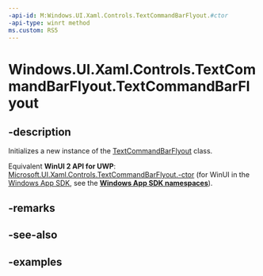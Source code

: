 ```yaml
---
-api-id: M:Windows.UI.Xaml.Controls.TextCommandBarFlyout.#ctor
-api-type: winrt method
ms.custom: RS5
---
```


<!-- Method syntax.
public TextCommandBarFlyout.TextCommandBarFlyout()
-->

# Windows.UI.Xaml.Controls.TextCommandBarFlyout.TextCommandBarFlyout

## -description

Initializes a new instance of the [TextCommandBarFlyout](textcommandbarflyout.md) class.

Equivalent **WinUI 2 API for UWP**: [Microsoft.UI.Xaml.Controls.TextCommandBarFlyout.-ctor](/windows/winui/api/microsoft.ui.xaml.controls.textcommandbarflyout.-ctor) (for WinUI in the [Windows App SDK](/windows/apps/windows-app-sdk/), see the **[Windows App SDK namespaces](/windows/windows-app-sdk/api/winrt/)**).

## -remarks

## -see-also

## -examples

